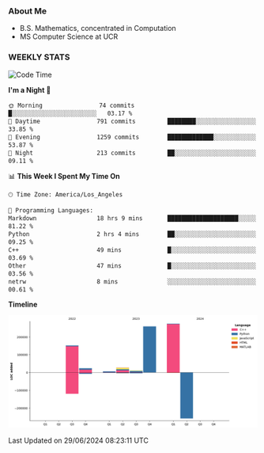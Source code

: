 ### About Me

- B.S. Mathematics, concentrated in Computation
- MS Computer Science at UCR


### WEEKLY STATS
<!--START_SECTION:waka-->
![Code Time](http://img.shields.io/badge/Code%20Time-214%20hrs%2048%20mins-blue)

**I'm a Night 🦉** 

```text
🌞 Morning                74 commits          █░░░░░░░░░░░░░░░░░░░░░░░░   03.17 % 
🌆 Daytime                791 commits         ████████░░░░░░░░░░░░░░░░░   33.85 % 
🌃 Evening                1259 commits        █████████████░░░░░░░░░░░░   53.87 % 
🌙 Night                  213 commits         ██░░░░░░░░░░░░░░░░░░░░░░░   09.11 % 
```


📊 **This Week I Spent My Time On** 

```text
🕑︎ Time Zone: America/Los_Angeles

💬 Programming Languages: 
Markdown                 18 hrs 9 mins       ████████████████████░░░░░   81.22 % 
Python                   2 hrs 4 mins        ██░░░░░░░░░░░░░░░░░░░░░░░   09.25 % 
C++                      49 mins             █░░░░░░░░░░░░░░░░░░░░░░░░   03.69 % 
Other                    47 mins             █░░░░░░░░░░░░░░░░░░░░░░░░   03.56 % 
netrw                    8 mins              ░░░░░░░░░░░░░░░░░░░░░░░░░   00.61 % 
```

**Timeline**

![Lines of Code chart](https://raw.githubusercontent.com/nickocruzm/nickocruzm/main/assets/bar_graph.png)


 Last Updated on 29/06/2024 08:23:11 UTC
<!--END_SECTION:waka-->
